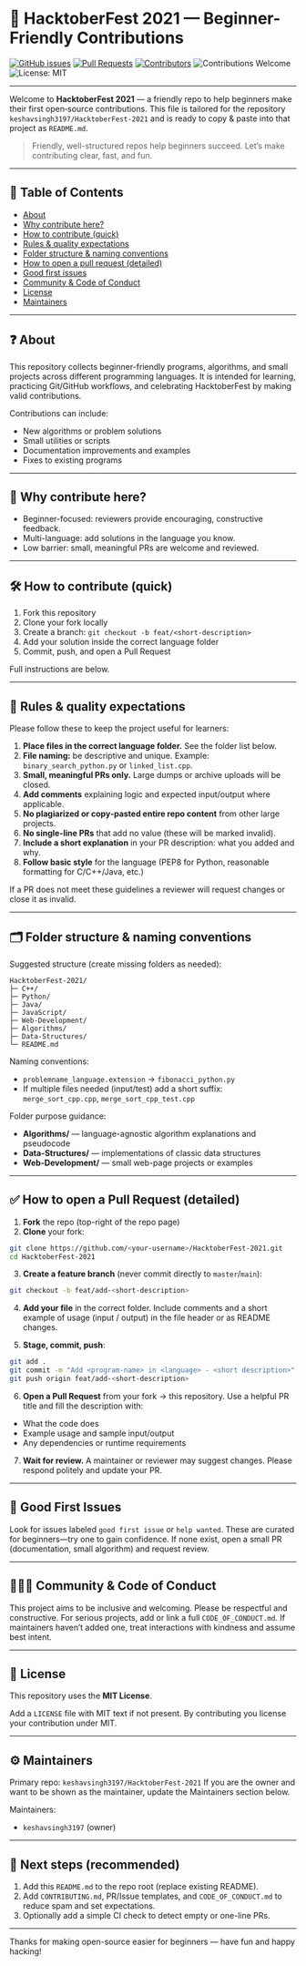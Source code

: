 # 🎉 HacktoberFest 2021 — Beginner-Friendly Contributions

[![GitHub issues](https://img.shields.io/github/issues/keshavsingh3197/HacktoberFest-2021)](https://github.com/keshavsingh3197/HacktoberFest-2021/issues)
[![Pull Requests](https://img.shields.io/github/issues-pr/keshavsingh3197/HacktoberFest-2021)](https://github.com/keshavsingh3197/HacktoberFest-2021/pulls)
[![Contributors](https://img.shields.io/github/contributors/keshavsingh3197/HacktoberFest-2021)](https://github.com/keshavsingh3197/HacktoberFest-2021/graphs/contributors)
![Contributions Welcome](https://img.shields.io/badge/contributions-welcome-brightgreen.svg)
![License: MIT](https://img.shields.io/badge/license-MIT-blue.svg)

---

Welcome to **HacktoberFest 2021** — a friendly repo to help beginners make their first open‑source contributions. This file is tailored for the repository `keshavsingh3197/HacktoberFest-2021` and is ready to copy & paste into that project as `README.md`.

> Friendly, well-structured repos help beginners succeed. Let’s make contributing clear, fast, and fun.

---

## 📌 Table of Contents

* [About](#-about)
* [Why contribute here?](#-why-contribute-here)
* [How to contribute (quick)](#-how-to-contribute-quick)
* [Rules & quality expectations](#-rules--quality-expectations)
* [Folder structure & naming conventions](#-folder-structure--naming-conventions)
* [How to open a pull request (detailed)](#-how-to-open-a-pull-request-detailed)
* [Good first issues](#-good-first-issues)
* [Community & Code of Conduct](#-community--code-of-conduct)
* [License](#-license)
* [Maintainers](#-maintainers)

---

## ❓ About

This repository collects beginner-friendly programs, algorithms, and small projects across different programming languages. It is intended for learning, practicing Git/GitHub workflows, and celebrating HacktoberFest by making valid contributions.

Contributions can include:

* New algorithms or problem solutions
* Small utilities or scripts
* Documentation improvements and examples
* Fixes to existing programs

---

## 🤝 Why contribute here?

* Beginner-focused: reviewers provide encouraging, constructive feedback.
* Multi-language: add solutions in the language you know.
* Low barrier: small, meaningful PRs are welcome and reviewed.

---

## 🛠 How to contribute (quick)

1. Fork this repository
2. Clone your fork locally
3. Create a branch: `git checkout -b feat/<short-description>`
4. Add your solution inside the correct language folder
5. Commit, push, and open a Pull Request

Full instructions are below.

---

## 📏 Rules & quality expectations

Please follow these to keep the project useful for learners:

1. **Place files in the correct language folder.** See the folder list below.
2. **File naming:** be descriptive and unique. Example: `binary_search_python.py` or `linked_list.cpp`.
3. **Small, meaningful PRs only.** Large dumps or archive uploads will be closed.
4. **Add comments** explaining logic and expected input/output where applicable.
5. **No plagiarized or copy‑pasted entire repo content** from other large projects.
6. **No single-line PRs** that add no value (these will be marked invalid).
7. **Include a short explanation** in your PR description: what you added and why.
8. **Follow basic style** for the language (PEP8 for Python, reasonable formatting for C/C++/Java, etc.)

If a PR does not meet these guidelines a reviewer will request changes or close it as invalid.

---

## 🗂 Folder structure & naming conventions

Suggested structure (create missing folders as needed):

```
HacktoberFest-2021/
├─ C++/
├─ Python/
├─ Java/
├─ JavaScript/
├─ Web-Development/
├─ Algorithms/
├─ Data-Structures/
└─ README.md
```

Naming conventions:

* `problemname_language.extension` → `fibonacci_python.py`
* If multiple files needed (input/test) add a short suffix: `merge_sort_cpp.cpp`, `merge_sort_cpp_test.cpp`

Folder purpose guidance:

* **Algorithms/** — language-agnostic algorithm explanations and pseudocode
* **Data-Structures/** — implementations of classic data structures
* **Web-Development/** — small web-page projects or examples

---

## ✅ How to open a Pull Request (detailed)

1. **Fork** the repo (top-right of the repo page)
2. **Clone** your fork:

```bash
git clone https://github.com/<your-username>/HacktoberFest-2021.git
cd HacktoberFest-2021
```

3. **Create a feature branch** (never commit directly to `master`/`main`):

```bash
git checkout -b feat/add-<short-description>
```

4. **Add your file** in the correct folder. Include comments and a short example of usage (input / output) in the file header or as README changes.

5. **Stage, commit, push**:

```bash
git add .
git commit -m "Add <program-name> in <language> - <short description>"
git push origin feat/add-<short-description>
```

6. **Open a Pull Request** from your fork → this repository. Use a helpful PR title and fill the description with:

* What the code does
* Example usage and sample input/output
* Any dependencies or runtime requirements

7. **Wait for review.** A maintainer or reviewer may suggest changes. Please respond politely and update your PR.

---

## 🌟 Good First Issues

Look for issues labeled `good first issue` or `help wanted`. These are curated for beginners—try one to gain confidence. If none exist, open a small PR (documentation, small algorithm) and request review.

---

## 🧑‍🤝‍🧑 Community & Code of Conduct

This project aims to be inclusive and welcoming. Please be respectful and constructive. For serious projects, add or link a full `CODE_OF_CONDUCT.md`. If maintainers haven’t added one, treat interactions with kindness and assume best intent.

---

## 📜 License

This repository uses the **MIT License**.

Add a `LICENSE` file with MIT text if not present. By contributing you license your contribution under MIT.

---

## ⚙️ Maintainers

Primary repo: `keshavsingh3197/HacktoberFest-2021`
If you are the owner and want to be shown as the maintainer, update the Maintainers section below.

Maintainers:

* `keshavsingh3197` (owner)

---

## 🚀 Next steps (recommended)

1. Add this `README.md` to the repo root (replace existing README).
2. Add `CONTRIBUTING.md`, PR/Issue templates, and `CODE_OF_CONDUCT.md` to reduce spam and set expectations.
3. Optionally add a simple CI check to detect empty or one-line PRs.

---

Thanks for making open-source easier for beginners — have fun and happy hacking!
